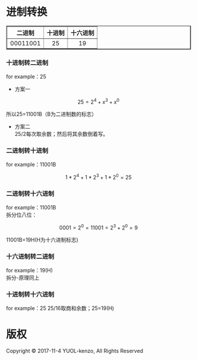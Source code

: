 # 进制转换
<html>
    <meta charset=utf-8">
    <table border="2" style="text-align:center">
        <tr>
            <th>二进制</th>
            <th>十进制</th>
            <th>十六进制</th>
        </tr>
        <tr>
            <td>00011001</td>
            <td>25</td>
            <td>19</td>
        </tr>
    </table>
</html>

### 十进制转二进制
for example：25
- 方案一
```math
25=2^4 + x^3 + x^0
```

所以25=11001B（B为二进制数的标志）</BR>
- 方案二</br>
25/2每次取余数；然后将其余数倒着写。
### 二进制转十进制
for example：11001B

```math
1*2^4 + 1*2^3+1*2^0=25
```
### 二进制转十六进制
for example：11001B</br>
拆分位八位：
```math
0001=2^0=1

1001=2^3+2^0=9
```
11001B=19H(H为十六进制标志)
### 十六进制转二进制
for example：19(H)</br>
拆分-原理同上
### 十进制转十六进制
for example：25
25/16取商和余数；25=19(H)
# 版权
Copyright © 2017-11-4 YUOL-kenzo, All Rights Reserved









